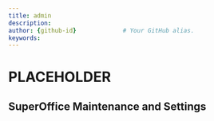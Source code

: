 ```yaml
---
title: admin       
description:                    
author: {github-id}             # Your GitHub alias.
keywords:
---
```


# PLACEHOLDER

## SuperOffice Maintenance and Settings
